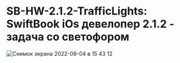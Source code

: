 # SB-HW-2.1.2-TrafficLights: SwiftBook iOs девелопер 2.1.2 - задача со светофором

![Снимок экрана 2022-09-04 в 15 43 12](https://user-images.githubusercontent.com/112563277/188314173-d6cd8529-6e45-4b82-91e3-1cb384f637b1.png)
